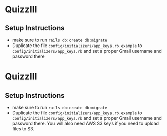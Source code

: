 # QuizzIII

## Setup Instructions

- make sure to run `rails db:create db:migrate`
- Duplicate the file `config/initializers/app_keys.rb.example` to `config/initializers/app_keys.rb` and set a proper Gmail username and password there

# QuizzIII

## Setup Instructions

- make sure to run `rails db:create db:migrate`
- Duplicate the file `config/initializers/app_keys.rb.example` to `config/initializers/app_keys.rb` and set a proper Gmail username and password there. You will also need AWS S3 keys if you need to upload files to S3.
